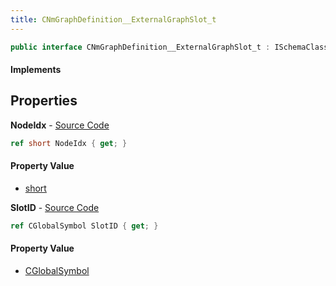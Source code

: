 ```yaml
---
title: CNmGraphDefinition__ExternalGraphSlot_t
---
```


```csharp
public interface CNmGraphDefinition__ExternalGraphSlot_t : ISchemaClass<CNmGraphDefinition__ExternalGraphSlot_t>, ISchemaField, ISchemaClass, INativeHandle
```

#### Implements

## Properties

**NodeIdx** - [Source Code](https://github.com/swiftly-solution/swiftlys2/blob/master/managed/src/SwiftlyS2.Generated/Schemas/Interfaces/CNmGraphDefinition__ExternalGraphSlot_t.cs#L16)

```csharp
ref short NodeIdx { get; }
```

#### Property Value

- [short](https://learn.microsoft.com/dotnet/api/system.int16)

**SlotID** - [Source Code](https://github.com/swiftly-solution/swiftlys2/blob/master/managed/src/SwiftlyS2.Generated/Schemas/Interfaces/CNmGraphDefinition__ExternalGraphSlot_t.cs#L18)

```csharp
ref CGlobalSymbol SlotID { get; }
```

#### Property Value

- [CGlobalSymbol](/docs/api/shared/natives/cglobalsymbol)


